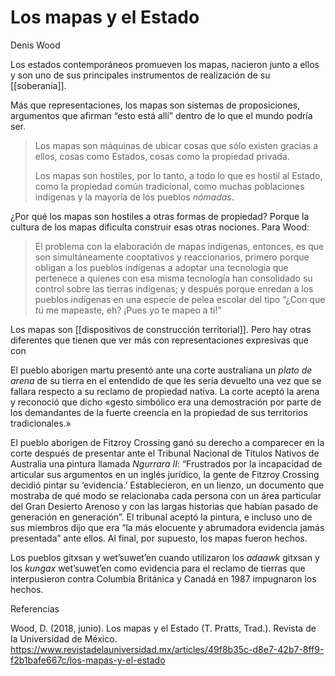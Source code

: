 # Los mapas y el Estado
Denis Wood

Los estados contemporáneos promueven los mapas, nacieron junto a ellos y son uno de sus principales instrumentos de realización de su [[soberanía]].

Más que representaciones, los mapas son sistemas de proposiciones, argumentos que afirman “esto está allí” dentro de lo que el mundo podría ser. 

>Los mapas son máquinas de ubicar cosas que sólo existen gracias a ellos, cosas como Estados, cosas como la propiedad privada.
>
>Los mapas son hostiles, por lo tanto, a todo lo que es hostil al Estado, como la propiedad común tradicional, como muchas poblaciones indígenas y la mayoría de los pueblos *nómadas*.

¿Por qué los mapas son hostiles a otras formas de propiedad? Porque la cultura de los mapas dificulta construir esas otras nociones. Para Wood:

>El problema con la elaboración de mapas indígenas, entonces, es que son simultáneamente cooptativos y reaccionarios, primero porque obligan a los pueblos indígenas a adoptar una tecnología que pertenece a quienes con esa misma tecnología han consolidado su control sobre las tierras indígenas; y después porque enredan a los pueblos indígenas en una especie de pelea escolar del tipo “¿Con que _tú_ me mapeaste, eh? ¡Pues yo te mapeo a ti!”

Los mapas son [[dispositivos de construcción territorial]]. Pero hay otras diferentes que tienen que ver más con representaciones expresivas que con

El pueblo aborigen martu presentó ante una corte australiana un *plato de arena* de su tierra en el entendido de que les sería devuelto una vez que se fallara respecto a su reclamo de propiedad nativa. La corte aceptó la arena y reconoció que dicho «gesto simbólico era una demostración por parte de los demandantes de la fuerte creencia en la propiedad de sus territorios tradicionales.» 

 El pueblo aborigen de Fitzroy Crossing ganó su derecho a comparecer en la corte después de presentar ante el Tribunal Nacional de Títulos Nativos de Australia una pintura llamada *Ngurrara II*: “Frustrados por la incapacidad de articular sus argumentos en un inglés jurídico, la gente de Fitzroy Crossing decidió pintar su ‘evidencia.’ Establecieron, en un lienzo, un documento que mostraba de qué modo se relacionaba cada persona con un área particular del Gran Desierto Arenoso y con las largas historias que habían pasado de generación en generación”. El tribunal aceptó la pintura, e incluso uno de sus miembros dijo que era “la más elocuente y abrumadora evidencia jamás presentada” ante ellos. Al final, por supuesto, los mapas fueron hechos.

Los pueblos gitxsan y wet’suwet’en cuando utilizaron los *adaawk* gitxsan y los *kungax* wet’suwet’en como evidencia para el reclamo de tierras que interpusieron contra Columbia Británica y Canadá en 1987 impugnaron los hechos.


Referencias

Wood, D. (2018, junio). Los mapas y el Estado (T. Pratts, Trad.). Revista de la Universidad de México. https://www.revistadelauniversidad.mx/articles/49f8b35c-d8e7-42b7-8ff9-f2b1bafe667c/los-mapas-y-el-estado
